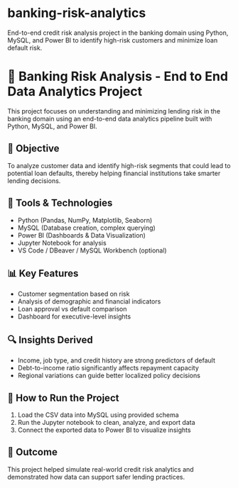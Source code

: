 # banking-risk-analytics
End-to-end credit risk analysis project in the banking domain using Python, MySQL, and Power BI to identify high-risk customers and minimize loan default risk.


# 🏦 Banking Risk Analysis - End to End Data Analytics Project

This project focuses on understanding and minimizing lending risk in the banking domain using an end-to-end data analytics pipeline built with Python, MySQL, and Power BI.

## 📌 Objective

To analyze customer data and identify high-risk segments that could lead to potential loan defaults, thereby helping financial institutions take smarter lending decisions.

## 🧰 Tools & Technologies

- Python (Pandas, NumPy, Matplotlib, Seaborn)
- MySQL (Database creation, complex querying)
- Power BI (Dashboards & Data Visualization)
- Jupyter Notebook for analysis
- VS Code / DBeaver / MySQL Workbench (optional)


## 📊 Key Features

- Customer segmentation based on risk
- Analysis of demographic and financial indicators
- Loan approval vs default comparison
- Dashboard for executive-level insights

## 🔍 Insights Derived

- Income, job type, and credit history are strong predictors of default
- Debt-to-income ratio significantly affects repayment capacity
- Regional variations can guide better localized policy decisions

## 🚀 How to Run the Project

1. Load the CSV data into MySQL using provided schema
2. Run the Jupyter notebook to clean, analyze, and export data
3. Connect the exported data to Power BI to visualize insights

## 🎯 Outcome

This project helped simulate real-world credit risk analytics and demonstrated how data can support safer lending practices.




